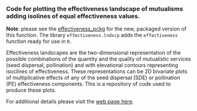 ### Code for plotting the effectiveness landscape of mutualisms adding isolines of equal effectiveness values.

**Note**: please see the [effectiveness_pckg](https://github.com/pedroj/effectiveness_pckg) for the new, packaged version of this function. The library `effectiveness.lndscp` adds the `effectiveness` function ready for use in `R`.   

Effectiveness landscapes are the two-dimensional representation of the possible combinations of the quantity and the quality of mutualistic services (seed dispersal, pollination) and with elevational contours representing isoclines of effectiveness. These representations can be 2D bivariate plots of multiplicative effects of any of the seed dispersal (SDE) or pollination (PE) effectiveness components.
This is a repository of code used to produce these plots.

For additional details please visit the [web page here](http://pedroj.github.com/effectiveness/).
